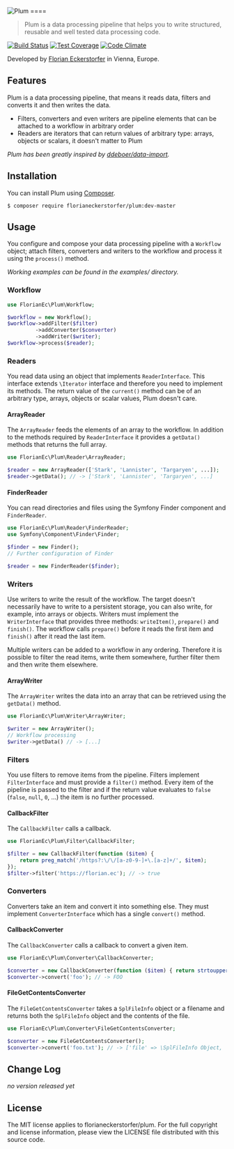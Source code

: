 <img src="https://florian.ec/img/plum/logo.png" alt="Plum">
====

> Plum is a data processing pipeline that helps you to write structured, reusable and well tested data processing code.

[![Build Status](https://travis-ci.org/florianeckerstorfer/plum.svg?branch=master)](https://travis-ci.org/florianeckerstorfer/plum)
[![Test Coverage](https://codeclimate.com/github/florianeckerstorfer/plum/badges/coverage.svg)](https://codeclimate.com/github/florianeckerstorfer/plum)
[![Code Climate](https://codeclimate.com/github/florianeckerstorfer/plum/badges/gpa.svg)](https://codeclimate.com/github/florianeckerstorfer/plum)

Developed by [Florian Eckerstorfer](https://florian.ec) in Vienna, Europe.


Features
--------

Plum is a data processing pipeline, that means it reads data, filters and converts it and then writes the data.

- Filters, converters and even writers are pipeline elements that can be attached to a workflow in arbitrary order
- Readers are iterators that can return values of arbitrary type: arrays, objects or scalars, it doesn't matter to Plum

*Plum has been greatly inspired by [ddeboer/data-import](https://github.com/ddeboer/data-import).*


Installation
------------

You can install Plum using [Composer](http://getcomposer.org).

```shell
$ composer require florianeckerstorfer/plum:dev-master
```


Usage
-----

You configure and compose your data processing pipeline with a `Workflow` object; attach filters, converters and
writers to the workflow and process it using the `process()` method.

*Working examples can be found in the examples/ directory.*


### Workflow

```php
use FlorianEc\Plum\Workflow;

$workflow = new Workflow();
$workflow->addFilter($filter)
         ->addConverter($converter)
         ->addWriter($writer);
$workflow->process($reader);
```

### Readers

You read data using an object that implements `ReaderInterface`. This interface extends `\Iterator` interface and
therefore you need to implement its methods. The return value of the `current()` method can be of an arbitrary type,
arrays, objects or scalar values, Plum doesn't care.

#### ArrayReader

The `ArrayReader` feeds the elements of an array to the workflow. In addition to the methods required by 
`ReaderInterface` it provides a `getData()` methods that returns the full array.

```php
use FlorianEc\Plum\Reader\ArrayReader;

$reader = new ArrayReader(['Stark', 'Lannister', 'Targaryen', ...]);
$reader->getData(); // -> ['Stark', 'Lannister', 'Targaryen', ...]
```

#### FinderReader

You can read directories and files using the Symfony Finder component and `FinderReader`.

```php
use FlorianEc\Plum\Reader\FinderReader;
use Symfony\Component\Finder\Finder;

$finder = new Finder();
// Further configuration of Finder

$reader = new FinderReader($finder);
```

### Writers

Use writers to write the result of the workflow. The target doesn't necessarily have to write to a persistent storage,
you can also write, for example, into arrays or objects. Writers must implement the `WriterInterface` that provides
three methods: `writeItem()`, `prepare()` and `finish()`. The workflow calls `prepare()` before it reads the first item
and `finish()` after it read the last item.

Multiple writers can be added to a workflow in any ordering. Therefore it is possible to filter the read items, write
them somewhere, further filter them and then write them elsewhere. 

#### ArrayWriter

The `ArrayWriter` writes the data into an array that can be retrieved using the `getData()` method.

```php
use FlorianEc\Plum\Writer\ArrayWriter;

$writer = new ArrayWriter();
// Workflow processing
$writer->getData() // -> [...]
```

### Filters

You use filters to remove items from the pipeline. Filters implement `FilterInterface` and must provide a `filter()`
method. Every item of the pipeline is passed to the filter and if the return value evaluates to `false` (`false`,
`null`, `0`, ...) the item is no further processed.

#### CallbackFilter

The `CallbackFilter` calls a callback.

```php
use FlorianEc\Plum\Filter\CallbackFilter;

$filter = new CallbackFilter(function ($item) {
    return preg_match('/https?:\/\/[a-z0-9-]+\.[a-z]+/', $item);
});
$filter->filter('https://florian.ec'); // -> true
```

### Converters

Converters take an item and convert it into something else. They must implement `ConverterInterface` which has a single
`convert()` method.

#### CallbackConverter

The `CallbackConverter` calls a callback to convert a given item.

```php
use FlorianEc\Plum\Converter\CallbackConverter;

$converter = new CallbackConverter(function ($item) { return strtoupper($item); });
$converter->convert('foo'); // -> FOO
```

#### FileGetContentsConverter

The `FileGetContentsConverter` takes a `SplFileInfo` object or a filename and returns both the `SplFileInfo` object
and the contents of the file.

```php
use FlorianEc\Plum\Converter\FileGetContentsConverter;

$converter = new FileGetContentsConverter();
$converter->convert('foo.txt'); // -> ['file' => \SplFileInfo Object, 'content' => '...'] 
```


Change Log
----------

*no version released yet*


License
-------

The MIT license applies to florianeckerstorfer/plum. For the full copyright and license information,
please view the LICENSE file distributed with this source code.
